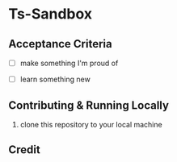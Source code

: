 # Ts-Sandbox

## Acceptance Criteria

- [ ] make something I'm proud of
- [ ] learn something new


## Contributing & Running Locally

1. clone this repository to your local machine


## Credit